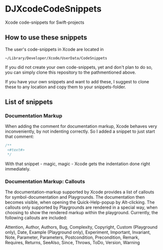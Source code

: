 # DJXcodeCodeSnippets

Xcode code-snippets for Swift-projects

## How to use these snippets

The user's code-snippets in Xcode are located in

```
~/Library/Developer/Xcode/UserData/CodeSnippets
```

If you did not create your own code-snippets, yet and don't plan to do so, you can simply clone this repository to the pathmentioned above.

If you have your own snippets and want to add these, I suggest to clone these to any location and copy them to your snippets-folder.

## List of snippets

### Documentation Markup

When adding the comment for documentation markup, Xcode behaves very inconveniently, by not indenting correctly. So I added a snippet to just start that comment:

```swift
/**
 <#text#>
 */
```

With that snippet - magic, magic - Xcode gets the indentation done right immediately.


### Documentation Markup: Callouts

The documentation-markup supported by Xcode provides a list of callouts for symbol-documentation and Playgrounds. The documentation then becomes visible, when opening the Quick-Help-popup by Alt-clicking. The callouts only supported by Playgrounds are rendered in a special way, when choosing to show the rendered markup within the playground. Currently, the following callouts are included:

Attention, Author, Authors, Bug, Complexity, Copyright, Custom (Playground only), Date, Example (Playground only), Experiment, Important, Invariant, Note, Parameter, Parameters, Postcondition, Precondition, Remark, Requires, Returns, SeeAlso, Since, Throws, ToDo, Version, Warning
